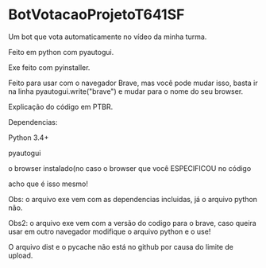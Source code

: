 # BotVotacaoProjetoT641SF
Um bot que vota automaticamente no vídeo da minha turma.

Feito em python com pyautogui.

Exe feito com pyinstaller.

Feito para usar com o navegador Brave, mas você pode mudar isso, basta ir na linha pyautogui.write("brave") e mudar para o nome do seu browser.

Explicação do código em PTBR.

Dependencias:

Python 3.4+

pyautogui

o browser instalado(no caso o browser que você ESPECIFICOU no código

acho que é isso mesmo!


Obs: o arquivo exe vem com as dependencias incluidas, já o arquivo python não.

Obs2: o arquivo exe vem com a versão do codigo para o brave, caso queira usar em outro navegador modifique o arquivo python e o use!

O arquivo dist e o pycache não está no github por causa do limite de upload.
